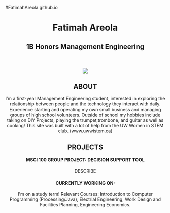 #FatimahAreola.github.io
<doctype html>
<html lang="en">
<!-- The head = space to link to important things the webpage needs to load -->
<head>
    <!-- Tells the browser how to read this document -->
    <meta charset="utf-8">
    <!-- The title = what goes on the tab -->
 <title> Fatimah Areola </title>
  <!--link rel="stylesheet" href="FatimahAreola.github.io/css/styles.css
    <!-- Link to getting the icons from font awesome -->
    <link rel="stylesheet" href="https://cdnjs.cloudflare.com/ajax/libs/font-awesome/4.7.0/css/font-awesome.min.css">
</head>

<header>
    
</head>

<header>
    <h1>  Fatimah Areola  </h1>
    <h2> 1B Honors Management Engineering </h2>
</header>

<body>
    <div class="bio">
        <img id="headshot" src="desktop/headshot.jpg">
        <h2>  ABOUT </h2>
        <p>  I’m a first-year Management Engineering student, interested in exploring the relationship between people and the technology they interact with daily. Experience starting and operating my own small business and managing groups of high school volunteers. Outside of school my hobbies include taking on DIY Projects, playing the trumpet,trombone, and guitar as well as cooking! This site was built with a lot of help from the UW Women in STEM club. (www.uwwistem.ca) </p>
    </div>
    <div class="portfolio">
        <h2>  PROJECTS  </h2>
        <div class="portfolio-row">
            <div class="portfolio-item">
                <h4>  MSCI 100 GROUP PROJECT: DECISION SUPPORT TOOL  </h4>
                <p> DESCRIBE <p>
                <a class="btn" href="https://drive.google.com/open?id=1IG54v4k2r8fM8vexrPPBR-fsrwyVbfHc" title="DST" onkeypress="window.open(this.href); return false;">
        <i class="fa fa-file-text-o fa-3x" aria-hidden="true"></i>
                </a>
   <div class="portfolio-row">
            <div class="portfolio-item">
                <h4>  CURRENTLY WORKING ON: </h4>
               <p>  I'm on a study term! 
Relevant Courses: Introduction to Computer Programming (Processing/Java), Electrial Engineering, Work Design and Facilities Planning, Engineering Economics. <p>
              
<footer>
    <a class="btn" href="https://drive.google.com/open?id=1-M2kLVSglXU69VKSmxas4ng4blW94mJ4" title="Resume" onkeypress="window.open(this.href); return false;">
        <i class="fa fa-file-text-o fa-3x" aria-hidden="true"></i>
    </a>
    <a class="btn" href="https://www.facebook.com/fatimah.are/" title="Facebook" onclick="window.open(this.href); return false;"
        onkeypress="window.open(this.href); return false;">
        <i class="fa fa-facebook-square fa-3x" aria-hidden="true"></i>
    </a>
    <a class="btn" href="https://www.instagram.com/fatimahareola/" title="Instagram" onclick="window.open(this.href); return false;"
        onkeypress="window.open(this.href); return false;">
        <i class="fa fa-instagram fa-3x" aria-hidden="true"></i>
    </a>
    <a class="btn" href="https://www.linkedin.com/in/areolafatimah" title="LinkedIn" onclick="window.open(this.href); return false;" onkeypress="window.open(this.href); return false;">
        <i class="fa fa-linkedin fa-3x" aria-hidden="true"></i>
    </a>
</footer>
